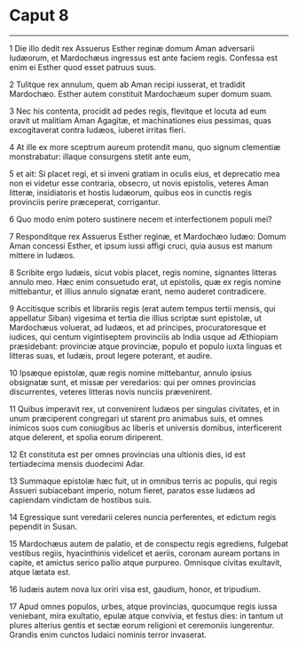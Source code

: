 # Caput 8

***

1 Die illo dedit rex Assuerus Esther reginæ domum Aman adversarii Iudæorum, et Mardochæus ingressus est ante faciem regis. Confessa est enim ei Esther quod esset patruus suus.

2 Tulitque rex annulum, quem ab Aman recipi iusserat, et tradidit Mardochæo. Esther autem constituit Mardochæum super domum suam.

3 Nec his contenta, procidit ad pedes regis, flevitque et locuta ad eum oravit ut malitiam Aman Agagitæ, et machinationes eius pessimas, quas excogitaverat contra Iudæos, iuberet irritas fieri.

4 At ille ex more sceptrum aureum protendit manu, quo signum clementiæ monstrabatur: illaque consurgens stetit ante eum,

5 et ait: Si placet regi, et si inveni gratiam in oculis eius, et deprecatio mea non ei videtur esse contraria, obsecro, ut novis epistolis, veteres Aman litteræ, insidiatoris et hostis Iudæorum, quibus eos in cunctis regis provinciis perire præceperat, corrigantur.

6 Quo modo enim potero sustinere necem et interfectionem populi mei?

7 Responditque rex Assuerus Esther reginæ, et Mardochæo Iudæo: Domum Aman concessi Esther, et ipsum iussi affigi cruci, quia ausus est manum mittere in Iudæos.

8 Scribite ergo Iudæis, sicut vobis placet, regis nomine, signantes litteras annulo meo. Hæc enim consuetudo erat, ut epistolis, quæ ex regis nomine mittebantur, et illius annulo signatæ erant, nemo auderet contradicere.

9 Accitisque scribis et librariis regis (erat autem tempus tertii mensis, qui appellatur Siban) vigesima et tertia die illius scriptæ sunt epistolæ, ut Mardochæus voluerat, ad Iudæos, et ad principes, procuratoresque et iudices, qui centum vigintiseptem provinciis ab India usque ad Æthiopiam præsidebant: provinciæ atque provinciæ, populo et populo iuxta linguas et litteras suas, et Iudæis, prout legere poterant, et audire.

10 Ipsæque epistolæ, quæ regis nomine mittebantur, annulo ipsius obsignatæ sunt, et missæ per veredarios: qui per omnes provincias discurrentes, veteres litteras novis nunciis prævenirent.

11 Quibus imperavit rex, ut convenirent Iudæos per singulas civitates, et in unum præciperent congregari ut starent pro animabus suis, et omnes inimicos suos cum coniugibus ac liberis et universis domibus, interficerent atque delerent, et spolia eorum diriperent.

12 Et constituta est per omnes provincias una ultionis dies, id est tertiadecima mensis duodecimi Adar.

13 Summaque epistolæ hæc fuit, ut in omnibus terris ac populis, qui regis Assueri subiacebant imperio, notum fieret, paratos esse Iudæos ad capiendam vindictam de hostibus suis.

14 Egressique sunt veredarii celeres nuncia perferentes, et edictum regis pependit in Susan.

15 Mardochæus autem de palatio, et de conspectu regis egrediens, fulgebat vestibus regiis, hyacinthinis videlicet et aeriis, coronam auream portans in capite, et amictus serico pallio atque purpureo. Omnisque civitas exultavit, atque lætata est.

16 Iudæis autem nova lux oriri visa est, gaudium, honor, et tripudium.

17 Apud omnes populos, urbes, atque provincias, quocumque regis iussa veniebant, mira exultatio, epulæ atque convivia, et festus dies: in tantum ut plures alterius gentis et sectæ eorum religioni et ceremoniis iungerentur. Grandis enim cunctos Iudaici nominis terror invaserat.

